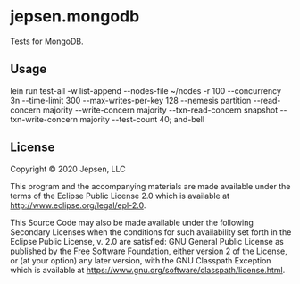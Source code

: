 # jepsen.mongodb

Tests for MongoDB.

## Usage

lein run test-all -w list-append --nodes-file ~/nodes -r 100 --concurrency 3n --time-limit 300 --max-writes-per-key 128 --nemesis partition --read-concern majority --write-concern majority --txn-read-concern snapshot --txn-write-concern majority --test-count 40; and-bell

## License

Copyright © 2020 Jepsen, LLC

This program and the accompanying materials are made available under the
terms of the Eclipse Public License 2.0 which is available at
http://www.eclipse.org/legal/epl-2.0.

This Source Code may also be made available under the following Secondary
Licenses when the conditions for such availability set forth in the Eclipse
Public License, v. 2.0 are satisfied: GNU General Public License as published by
the Free Software Foundation, either version 2 of the License, or (at your
option) any later version, with the GNU Classpath Exception which is available
at https://www.gnu.org/software/classpath/license.html.
